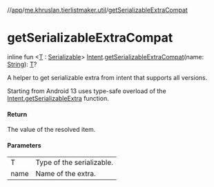 //[app](../../index.md)/[me.khruslan.tierlistmaker.util](index.md)/[getSerializableExtraCompat](get-serializable-extra-compat.md)

# getSerializableExtraCompat

inline fun &lt;[T](get-serializable-extra-compat.md) : [Serializable](https://developer.android.com/reference/kotlin/java/io/Serializable.html)&gt; [Intent](https://developer.android.com/reference/kotlin/android/content/Intent.html).[getSerializableExtraCompat](get-serializable-extra-compat.md)(name: [String](https://kotlinlang.org/api/latest/jvm/stdlib/kotlin/-string/index.html)): [T](get-serializable-extra-compat.md)?

A helper to get serializable extra from intent that supports all versions.

Starting from Android 13 uses type-safe overload of the [Intent.getSerializableExtra](https://developer.android.com/reference/kotlin/android/content/Intent.html#getserializableextra) function.

#### Return

The value of the resolved item.

#### Parameters

| | |
|---|---|
| T | Type of the serializable. |
| name | Name of the extra. |
